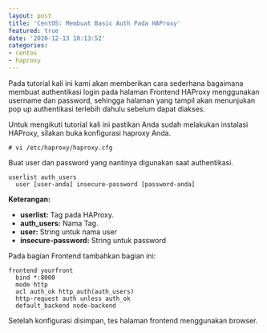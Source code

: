 ```yaml
---
layout: post
title: 'CentOS: Membuat Basic Auth Pada HAProxy'
featured: true
date: '2020-12-13 10:13:52'
categories:
- centos
- haproxy
---
```


Pada tutorial kali ini kami akan memberikan cara sederhana bagaimana membuat authentikasi login pada halaman Frontend HAProxy menggunakan username dan password, sehingga halaman yang tampil akan menunjukan pop up authentikasi terlebih dahulu sebelum dapat diakses.

<!--kg-card-begin: html--><script async src="https://pagead2.googlesyndication.com/pagead/js/adsbygoogle.js"></script><ins class="adsbygoogle" style="display:block; text-align:center;" data-ad-layout="in-article" data-ad-format="fluid" data-ad-client="ca-pub-1515372853161377" data-ad-slot="1986938311"></ins><script>
     (adsbygoogle = window.adsbygoogle || []).push({});
</script><!--kg-card-end: html-->

Untuk mengikuti tutorial kali ini pastikan Anda sudah melakukan instalasi HAProxy, silakan buka konfigurasi haproxy Anda.

<!--kg-card-begin: markdown-->

    # vi /etc/haproxy/haproxy.cfg

<!--kg-card-end: markdown-->

Buat user dan password yang nantinya digunakan saat authentikasi.

<!--kg-card-begin: markdown-->

    userlist auth_users
      user [user-anda] insecure-password [password-anda]

<!--kg-card-end: markdown-->

**Keterangan:**

- **userlist:** Tag pada HAProxy.
- **auth\_users:** Nama Tag.
- **user:** String untuk nama user
- **insecure-password:** String untuk password

Pada bagian Frontend tambahkan bagian ini:

<!--kg-card-begin: markdown-->

    frontend yourfront
      bind *:8000
      mode http
      acl auth_ok http_auth(auth_users)
      http-request auth unless auth_ok
      default_backend node-backend

<!--kg-card-end: markdown-->

Setelah konfigurasi disimpan, tes halaman frontend menggunakan browser.

<figure class="kg-card kg-image-card"><img src="/content/images/2020/12/image-11.png" class="kg-image" alt srcset="/content/images/size/w600/2020/12/image-11.png 600w, /content/images/size/w1000/2020/12/image-11.png 1000w, /content/images/2020/12/image-11.png 1355w" sizes="(min-width: 720px) 720px"></figure>